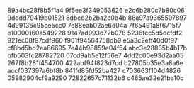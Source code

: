 89a4bc28f8b5f1a4
9f5ee3f349053626
e2c6b280c7b80c06
9dddd79419b01521
8dbcd2b2ba2c0b4b
88a97a9365507897
4d99136c95ce5cc0
7e88eab02ae6d04a
7f65491a8f6715f7
e10000160a549228
9147ad993d72b078
5236fcc5d5dcfdf2
921ec08f97cdf960
f901f94564758db9
e5a3c2eff40d0f97
cf8bd5bd2ea86695
7e44b98859e04f54
abc3e28835b4b17b
bfb503fc28782720
07cd9ab5e12f56e7
4dd2c00e93d2aa05
267f8b281f454700
422abf94f823d7cd
b27805b35e3a8a6e
accf037397a6bf8b
841fd85fd52ba427
c703663f104d4826
05982904cf9a9290
72822657c71132b6
c465ae32e21ba10c
